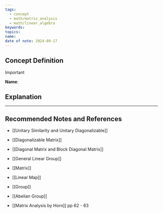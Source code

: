 ```yaml
---
tags:
  - concept
  - math/matrix_analysis
  - math/linear_algebra
keywords: 
topics: 
name: 
date of note: 2024-09-17
---
```


## Concept Definition

>[!important]
>**Name**: 



## Explanation





-----------
##  Recommended Notes and References


- [[Unitary Similarity and Unitary Diagonalizable]]
- [[Diagonalizable Matrix]]
- [[Diagonal Matrix and Block Diagonal Matrix]]
- [[General Linear Group]]

- [[Matrix]]
- [[Linear Map]]
- [[Group]]
- [[Abelian Group]]


- [[Matrix Analysis by Horn]] pp 62 - 63